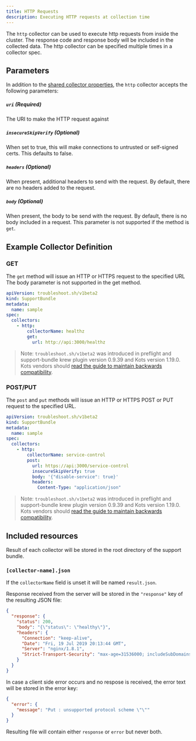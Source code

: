 ```yaml
---
title: HTTP Requests
description: Executing HTTP requests at collection time
---
```


The `http` collector can be used to execute http requests from inside the cluster.
The response code and response body will be included in the collected data.
The http collector can be specified multiple times in a collector spec.

## Parameters

In addition to the [shared collector properties](/collect/collectors/#shared-properties), the `http` collector accepts the following parameters:

##### `uri` (Required)
The URI to make the HTTP request against

##### `insecureSkipVerify` (Optional)
When set to true, this will make connections to untrusted or self-signed certs.
This defaults to false.

##### `headers` (Optional)
When present, additional headers to send with the request.
By default, there are no headers added to the request.

##### `body` (Optional)
When present, the body to be send with the request.
By default, there is no body included in a request.
This parameter is not supported if the method is `get`.

## Example Collector Definition

### GET

The `get` method will issue an HTTP or HTTPS request to the specified URL
The body parameter is not supported in the get method.

```yaml
apiVersion: troubleshoot.sh/v1beta2
kind: SupportBundle
metadata:
  name: sample
spec:
  collectors:
    - http:
        collectorName: healthz
        get:
          url: http://api:3000/healthz
```

> Note: `troubleshoot.sh/v1beta2` was introduced in preflight and support-bundle krew plugin version 0.9.39 and Kots version 1.19.0. Kots vendors should [read the guide to maintain backwards compatibility](/v1beta2/).

### POST/PUT

The `post` and `put` methods will issue an HTTP or HTTPS POST or PUT request to the specified URL.

```yaml
apiVersion: troubleshoot.sh/v1beta2
kind: SupportBundle
metadata:
  name: sample
spec:
  collectors:
    - http:
        collectorName: service-control
        post:
          url: https://api:3000/service-control
          insecureSkipVerify: true
          body: '{"disable-service": true}'
          headers:
            Content-Type: "application/json"
```

> Note: `troubleshoot.sh/v1beta2` was introduced in preflight and support-bundle krew plugin version 0.9.39 and Kots version 1.19.0. Kots vendors should [read the guide to maintain backwards compatibility](/v1beta2/).

## Included resources

Result of each collector will be stored in the root directory of the support bundle.

### `[collector-name].json`

If the `collectorName` field is unset it will be named `result.json`.

Response received from the server will be stored in the `"response"` key of the resulting JSON file:

```json
{
  "response": {
    "status": 200,
    "body": "{\"status\": \"healthy\"}",
    "headers": {
      "Connection": "keep-alive",
      "Date": "Fri, 19 Jul 2019 20:13:44 GMT",
      "Server": "nginx/1.8.1",
      "Strict-Transport-Security": "max-age=31536000; includeSubDomains"
    }
  }
}
```

In case a client side error occurs and no respose is received, the error text will be stored in the error key:

```json
{
  "error": {
    "message": "Put : unsupported protocol scheme \"\""
  }
}
```

Resulting file will contain either `response` or `error` but never both.

